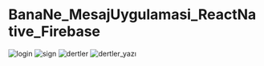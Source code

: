 # BanaNe_MesajUygulamasi_ReactNative_Firebase
![login](https://user-images.githubusercontent.com/67544022/221196778-a8a793dc-7739-41ac-b5b9-70cceb655743.PNG)
![sign](https://user-images.githubusercontent.com/67544022/221196789-806f937e-453f-4473-b2c2-761d881361d5.jpg)
![dertler](https://user-images.githubusercontent.com/67544022/221196811-462ee605-036a-400e-8743-25661495950b.jpg)
![dertler_yazı](https://user-images.githubusercontent.com/67544022/221196817-36af5fdc-baf2-4a48-8f3d-18c9071dce8d.jpg)
